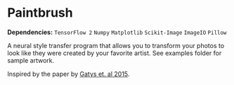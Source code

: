 # Paintbrush
**Dependencies:** `TensorFlow 2` `Numpy` `Matplotlib` `Scikit-Image` `ImageIO` `Pillow` 

A neural style transfer program that allows you to transform your photos to look like they were created by your favorite artist. See examples folder for sample artwork. 

Inspired by the paper by [Gatys et. al 2015](https://arxiv.org/pdf/1508.06576.pdf). 
